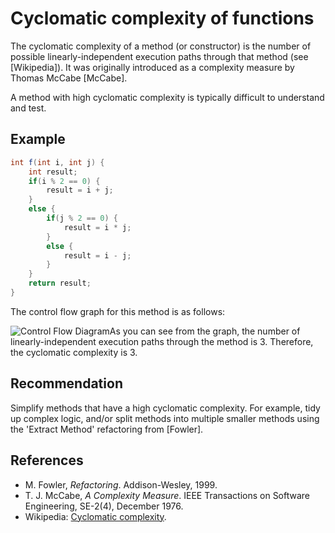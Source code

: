 # Cyclomatic complexity of functions
The cyclomatic complexity of a method (or constructor) is the number of possible linearly-independent execution paths through that method (see \[Wikipedia\]). It was originally introduced as a complexity measure by Thomas McCabe \[McCabe\].

A method with high cyclomatic complexity is typically difficult to understand and test.


## Example

```java
int f(int i, int j) {
    int result;
    if(i % 2 == 0) {
        result = i + j;
    }
    else {
        if(j % 2 == 0) {
            result = i * j;
        }
        else {
            result = i - j;
        }
    }
    return result;
}
```
The control flow graph for this method is as follows:

![Control Flow Diagram](./CCyclomaticComplexity_ControlFlow.png)As you can see from the graph, the number of linearly-independent execution paths through the method is 3. Therefore, the cyclomatic complexity is 3.


## Recommendation
Simplify methods that have a high cyclomatic complexity. For example, tidy up complex logic, and/or split methods into multiple smaller methods using the 'Extract Method' refactoring from \[Fowler\].


## References
* M. Fowler, *Refactoring*. Addison-Wesley, 1999.
* T. J. McCabe, *A Complexity Measure*. IEEE Transactions on Software Engineering, SE-2(4), December 1976.
* Wikipedia: [Cyclomatic complexity](http://en.wikipedia.org/wiki/Cyclomatic_complexity).
